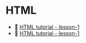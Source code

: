 # HTML


- :page_with_curl: [HTML tutorial - lesson-1](./lessons/l-1/readme.md)  
- :page_with_curl: [HTML tutorial - lesson-1](./lessons/l-2/readme.md)


